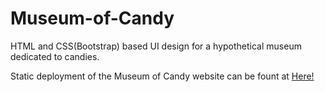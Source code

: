 # Museum-of-Candy
HTML and CSS(Bootstrap) based UI design for a hypothetical museum dedicated to candies.


 Static deployment of the Museum of Candy website can be fount at <a href="https://toprakkis.github.io/Museum-of-Candy/"> Here!</a>
